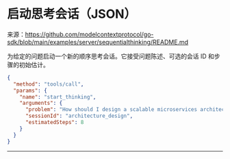 # 启动思考会话（JSON）

来源：https://github.com/modelcontextprotocol/go-sdk/blob/main/examples/server/sequentialthinking/README.md

为给定的问题启动一个新的顺序思考会话。它接受问题陈述、可选的会话 ID 和步骤的初始估计。

```json
{
  "method": "tools/call",
  "params": {
    "name": "start_thinking",
    "arguments": {
      "problem": "How should I design a scalable microservices architecture?",
      "sessionId": "architecture_design",
      "estimatedSteps": 8
    }
  }
}
```

--------------------------------
